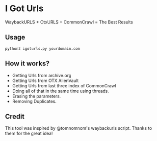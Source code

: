 # I Got Urls
WaybackURLS + OtxURLS + CommonCrawl = The Best Results

## Usage
`python3 igoturls.py yourdomain.com`

## How it works?
- Getting Urls from archive.org
- Getting Urls from OTX AlienVault
- Getting Urls from last three index of CommonCrawl
- Doing all of that in the same time using threads.
- Erasing the parameters.
- Removing Duplicates.

## Credit
This tool was inspired by @tomnomnom's waybackurls script. Thanks to them for the great idea!
